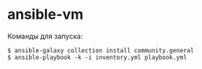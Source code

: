 # ansible-vm

Команды для запуска:
```
$ ansible-galaxy collection install community.general
$ ansible-playbook -k -i inventory.yml playbook.yml
```